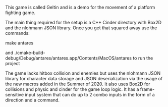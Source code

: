 This game is called Geltin and is a demo for the movement of a platform fighting game.

The main thing required for the setup is a C++ Cinder directory with Box2D and the nlohmann JSON library. 
Once you get that squared away use the commands:

make antares

and ./cmake-build-debug/Debug/antares/antares.app/Contents/MacOS/antares
to run the project

The game lacks hitbox collision and enemies but uses the nlohmann JSON library for character data storage and JSON deserialization via the usage of the new macros added in the Summer of 2020. It also uses Box2D for collisions and physic and cinder for the game loop logic. It has a frame-sensitive input system that can do up to 2 combo inputs in the form of a direction and a command. 
